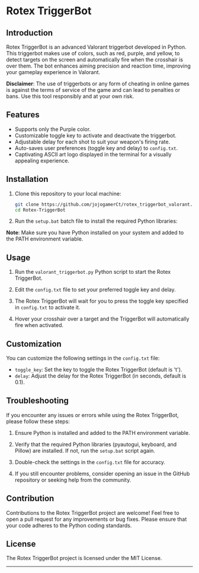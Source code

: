 # Rotex TriggerBot


## Introduction

Rotex TriggerBot is an advanced Valorant triggerbot developed in Python. This triggerbot makes use of colors, such as red, purple, and yellow, to detect targets on the screen and automatically fire when the crosshair is over them. The bot enhances aiming precision and reaction time, improving your gameplay experience in Valorant.

**Disclaimer**: The use of triggerbots or any form of cheating in online games is against the terms of service of the game and can lead to penalties or bans. Use this tool responsibly and at your own risk.

## Features

- Supports only the Purple color.
- Customizable toggle key to activate and deactivate the triggerbot.
- Adjustable delay for each shot to suit your weapon's firing rate.
- Auto-saves user preferences (toggle key and delay) to `config.txt`.
- Captivating ASCII art logo displayed in the terminal for a visually appealing experience.

## Installation

1. Clone this repository to your local machine:

   ```bash
   git clone https://github.com/jojogamerCt/rotex_triggerbot_valorant.git
   cd Rotex-TriggerBot

   
2. Run the `setup.bat` batch file to install the required Python libraries:

   
**Note**: Make sure you have Python installed on your system and added to the PATH environment variable.

Usage
---------------------

1. Run the `valorant_triggerbot.py` Python script to start the Rotex TriggerBot.

2. Edit the `config.txt` file to set your preferred toggle key and delay.

3. The Rotex TriggerBot will wait for you to press the toggle key specified in `config.txt` to activate it.

4. Hover your crosshair over a target and the TriggerBot will automatically fire when activated.

Customization
---------------------
You can customize the following settings in the `config.txt` file:

- `toggle_key`: Set the key to toggle the Rotex TriggerBot (default is 't').
- `delay`: Adjust the delay for the Rotex TriggerBot (in seconds, default is 0.1).

Troubleshooting
---------------------
If you encounter any issues or errors while using the Rotex TriggerBot, please follow these steps:

1. Ensure Python is installed and added to the PATH environment variable.

2. Verify that the required Python libraries (pyautogui, keyboard, and Pillow) are installed. If not, run the `setup.bat` script again.

3. Double-check the settings in the `config.txt` file for accuracy.

4. If you still encounter problems, consider opening an issue in the GitHub repository or seeking help from the community.

Contribution
---------------------
Contributions to the Rotex TriggerBot project are welcome! Feel free to open a pull request for any improvements or bug fixes. Please ensure that your code adheres to the Python coding standards.

License
---------------------
The Rotex TriggerBot project is licensed under the MIT License.

---


